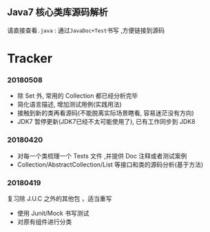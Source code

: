 ## Java7 核心类库源码解析

请直接查看`.java` : 通过`JavaDoc+Test`书写 ,方便链接到源码


# Tracker
### 20180508
* 除 Set 外, 常用的 Collection 都已经分析完毕
* 简化语言描述, 增加测试用例(实践用法)
* 接触到新的类再看源码(不能脱离实际场景瞎看, 容易迷茫没有方向)
* JDK7 暂停更新(JDK7已经不太可能使用了), 已有工作同步到 JDK8

### 20180420
* 对每一个类梳理一个 Tests 文件 ,并提供 Doc 注释或者测试案例
* Collection/AbstractCollection/List 等接口和类的源码分析(基于方法)

### 20180419
复习除 J.U.C 之外的其他包 ，适当重写
* 使用 Junit/Mock 书写测试
* 对原有组件进行分类